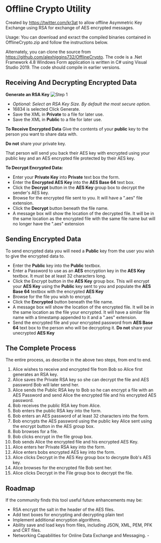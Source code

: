 # Offline Crypto Utility
Created by https://twitter.com/kr3at to allow offline Asymmetric Key Exchange using RSA for exchange of AES encrypted messages.

Usage:
You can download and exract the compiled binaries contained in OfflineCrypto.zip and follow the instructions below.

Alternately, you can clone the source from https://github.com/alexhiggins732/OfflineCrypto. The code is a .Net Framework 4.8 Windows Form application is written in C# using Visual Studio 2019. The code should compile in earlier versions.

## Receiving And Decrypting Encrypted Data

**Generate an RSA Key**
![Step 1](https://pbs.twimg.com/profile_images/884267800/ah_400x400.jpg)

 - *Optional: Select an RSA Key Size. By default the most secure option.*
 - 16834 is selected Click Generate.
 - Save the XML in **Private** to a file for later use.
 - Save the XML in **Public** to a file for later use.

**To Receive Encrypted Data**
Give the contents of your **public** key to the person you want to share data with.

**Do not** share your private key.

That person will send you back their AES key with encrypted using your public key and an AES encrypted file protected by their AES key.

**To Decrypt Encrypted Data:**

 - Enter your **Private Key** into **Private** text box the form.
 - Enter the **Encrypted AES Key** into the **AES Base 64** text box.
 - Click the **Decrypt** button in the **AES Key** group box to decrypt the sender's AES key.
 - Browse for the encrypted file sent to you. It will have a ".aes" file extension.
 - Click the **Decrypt** button beneath the file name.
 - A message box will show the location of the decrypted file. It will be in the same location as the encrypted file with the same file name but will no longer have the ".aes" extension

## Sending Encrypted Data
To send encrypted data you will need a **Public** key from the user you wish to give the encrypted data to.

 - Enter the  **Public** key into the  **Public** textbox.
 - Enter a Password to use as an **AES** encryption key in the **AES Key** textbox. It must be at least 32 characters long.
 - Click the Encrypt button in the **AES Key** group box. This will encrypt your **AES Key** using the **Public** key sent to you and populate the **AES Base 64** textbox with the encrypted **AES Key** 
 - Browse for the file you wish to encrypt.
 - Click the **Encrypted** button beneath the file name.
 - A message box will show the location of the encrypted file. It will be in the same location as the file your encrypted. It will have a similar file name with a timestamp appended to it and a ".aes" extension.
 - Send the encrypted file and your encrypted password from **AES Base 64** text box to the person who will be decrypting it. **Do not** share your unecrypted **AES Key**

## The Complete Process
The entire process, as describe in the above two steps, from end to end.

 1. Alice wishes to receive and encrypted file from Bob so Alice first generates an RSA key. 
 2. Alice saves the Private RSA key so she can decrypt the file and AES password Bob will later send her.
 3. Alice sends the Public RSA key to Bob so he can encrypt a file with an AES Password and send Alice the encrypted file and his encrypted AES password.
 4. Bob receives the public RSA key from Alice.
 5. Bob enters the public RSA key into the form.
 6. Bob enters an AES password of at least 32 characters into the form.
 7. Bob encrypts the AES password using the public key Alice sent using the encrypt button in the AES group box.
 8. Bob browses for a file.
 9. Bob clicks encrypt in the file group box.
 10. Bob sends Alice the encrypted file and his encrypted AES Key.
 11. Alice enters her Private RSA key into the form.
 12. Alice enters bobs encrypted AES key into the form.
 13. Alice clicks Decrypt in the AES Key group box to decrypte Bob's AES key.
 14. Alice browses for the encrypted file Bob sent her.
 15. Alice clicks Decrypt in the File group box to decrypt the file. 

## Roadmap

If the community finds this tool useful future enhancements may be:
 - RSA encrypt the salt in the header of the AES files.
 - Add text boxes for encrypting and decrypting plain text
 - Implement additional encryption algorithms.
 - Ability save and load keys from files, including JSON, XML, PEM, PFK and CRT files.
 - Networking Capabilities for Online Data Exchange and Messaging. - 

